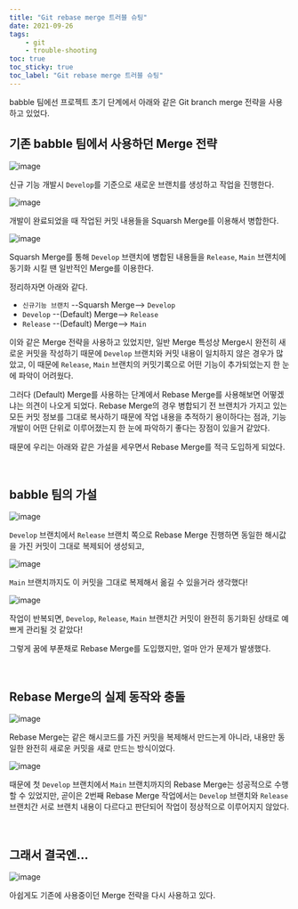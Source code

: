 ```yaml
---
title: "Git rebase merge 트러블 슈팅"
date: 2021-09-26
tags:
    - git
    - trouble-shooting
toc: true
toc_sticky: true 
toc_label: "Git rebase merge 트러블 슈팅"
---
```


babble 팀에선 프로젝트 초기 단계에서 아래와 같은 Git branch merge 전략을 사용하고 있었다.

## 기존 babble 팀에서 사용하던 Merge 전략
![image](https://user-images.githubusercontent.com/37354145/133914395-0362d137-51e7-4f30-a9ff-1fbf2da68bdf.png)

신규 기능 개발시 `Develop`를 기준으로 새로운 브랜치를 생성하고 작업을 진행한다.

![image](https://user-images.githubusercontent.com/37354145/133914396-ccb5a282-3e77-420a-a037-12281e6f44ac.png)

개발이 완료되었을 때 작업된 커밋 내용들을 Squarsh Merge를 이용해서 병합한다.

![image](https://user-images.githubusercontent.com/37354145/133956318-5ca17b3f-a969-4e32-a139-50e986c154e0.png)

Squarsh Merge를 통해 `Develop` 브랜치에 병합된 내용들을 `Release`, `Main` 브랜치에 동기화 시킬 땐 
일반적인 Merge를 이용한다.

정리하자면 아래와 같다.

- `신규기능 브랜치` --Squarsh Merge--> `Develop`
- `Develop` --(Default) Merge--> `Release`
- `Release` --(Default) Merge--> `Main`

이와 같은 Merge 전략을 사용하고 있었지만, 일반 Merge 특성상 Merge시 완전히 새로운 커밋을 작성하기 때문에 `Develop` 브랜치와 커밋 내용이 일치하지 않은 경우가 많았고, 이 때문에 `Release`, `Main` 브랜치의 커밋기록으로 어떤 기능이 추가되었는지 한 눈에 파악이 어려웠다.

그러다 (Default) Merge를 사용하는 단계에서 Rebase Merge를 사용해보면 어떻겠냐는 의견이 나오게 되었다.
Rebase Merge의 경우 병합되기 전 브랜치가 가지고 있는 모든 커밋 정보를 그대로 복사하기 때문에 
작업 내용을 추적하기 용이하다는 점과, 기능 개발이 어떤 단위로 이루어졌는지 한 눈에 파악하기 좋다는 장점이 있을거 같았다.

때문에 우리는 아래와 같은 가설을 세우면서 Rebase Merge를 적극 도입하게 되었다.

<br>

## babble 팀의 가설
![image](https://user-images.githubusercontent.com/37354145/133914400-fa753f8f-221b-4686-b208-5f6f67f56c57.png)

`Develop` 브랜치에서 `Release` 브랜치 쪽으로 Rebase Merge 진행하면 동일한 해시값을 가진 커밋이 
그대로 복제되어 생성되고,

![image](https://user-images.githubusercontent.com/37354145/133914403-876238dd-4f96-48bf-9a99-36be654773a6.png)

`Main` 브랜치까지도 이 커밋을 그대로 복제해서 옮길 수 있을거라 생각했다!

![image](https://user-images.githubusercontent.com/37354145/133914406-eafa8186-9249-439c-951a-87cdc54980d1.png)

작업이 반복되면, `Develop`, `Release`, `Main` 브랜치간 커밋이 완전히 동기화된 상태로 예쁘게 관리될 것 같았다!

그렇게 꿈에 부푼채로 Rebase Merge를 도입했지만, 얼마 안가 문제가 발생했다.

<br>

## Rebase Merge의 실제 동작와 충돌
![image](https://user-images.githubusercontent.com/37354145/133914417-c6868940-70cb-4c15-a688-8bb8cb6e2757.png)

Rebase Merge는 같은 해시코드를 가진 커밋을 복제해서 만드는게 아니라, 내용만 동일한 완전히 새로운 커밋을 새로 만드는 방식이었다.

![image](https://user-images.githubusercontent.com/37354145/133914422-04d3a2e7-b3f7-431c-b2e0-5605eec8975a.png)

때문에 첫 `Develop` 브랜치에서 `Main` 브랜치까지의 Rebase Merge는 성공적으로 수행할 수 있었지만, 곧이은 2번째 
Rebase Merge 작업에서는 `Develop` 브랜치와 `Release` 브랜치간 서로 브랜치 내용이 다르다고 판단되어 작업이 정상적으로 이루어지지 않았다.

<br>

## 그래서 결국엔...
![image](https://user-images.githubusercontent.com/37354145/133931052-c168f0a1-4b8b-4b7c-b78d-c4e61a402e80.png)

아쉽게도 기존에 사용중이던 Merge 전략을 다시 사용하고 있다.

